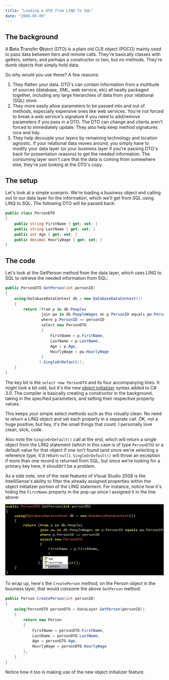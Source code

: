 ```yaml
---
title: "Loading a DTO from LINQ To SQL"
date: "2008-05-09"
---
```


## The background

A **D**ata **T**ransfer **O**bject (DTO) is a plain old CLR object (POCO) mainly used to pass data between tiers and remote calls. They're basically classes with getters, setters, and perhaps a constructor or two, but _no_ methods. They're dumb objects that simply hold data.

So why would you use these? A few reasons:

1. They flatten your data. DTO's can contain information from a multitude of sources (database, XML, web service, etc) all neatly packaged together, including any large hierarchies of data from your relational (SQL) store.
2. They more easily allow parameters to be passed into and out of methods, especially expensive ones like web services. You're not forced to break a web service's signature if you need to add/remove parameters if you pass in a DTO. The DTO can change and clients aren't forced to immediately update. They also help keep method signatures nice and tidy.
3. They help decouple your layers by remaining technology and location agnostic. If your relational data moves around, you simply have to modify your data layer (or your business layer if you're passing DTO's back for presentation reasons) to get the needed information. The consuming layer won't care that the data is coming from somewhere else, they're just looking at the DTO's copy.

## The setup

Let's look at a simple scenario. We're loading a business object and calling out to our data layer for the information, which we'll get from SQL using LINQ to SQL. The following DTO will be passed back:

```csharp
public class PersonDTO
{
    public string FirstName { get; set; }
    public string LastName { get; set; }
    public int Age { get; set; }
    public decimal HourlyWage { get; set; }
}
```

## The code

Let's look at the GetPerson method from the data layer, which uses LINQ to SQL to retrieve the needed information from SQL:

```csharp
public PersonDTO GetPerson(int personID)
{
    using(DatabaseDataContext db = new DatabaseDataContext())
    {
        return (from p in db.Peoples
                join pw in db.PeopleWages on p.PersonID equals pw.PersonID
                where p.PersonID == personID
                select new PersonDTO
                {
                    FirstName = p.FirstName,
                    LastName = p.LastName,
                    Age = p.Age,
                    HourlyWage = pw.HourlyWage
                }
               ).SingleOrDefault();
    }
}
```

The key bit is the `select new PersonDTO` and its four accompanying lines. It might look a bit odd, but it's the new [object initializer](http://weblogs.asp.net/scottgu/archive/2007/03/08/new-c-orcas-language-features-automatic-properties-object-initializers-and-collection-initializers.aspx) syntax added to C# 3.0. The compiler is basically creating a constructor in the background, taking in the specified parameters, and setting their respective property values.

This keeps your simple select methods such as this visually clean. No need to return a LINQ object and set each property in a separate call. OK, not a huge positive, but hey, it's the small things that count. I personally love clean, slick, code.

Also note the `SingleOrDefault()` call at the end, which will return a single object from the LINQ statement (which in this case is of type `PersonDTO`) or a default value for that object if one isn't found (and since we're selecting a reference type, it'd return `null`). `SingleOrDefault()` will throw an exception if more than one record is returned from SQL, but since we're looking for a primary key here, it shouldn't be a problem.

As a side note, one of the neat features of Visual Studio 2008 is the IntelliSense's ability to filter the already assigned properties within the object initializer portion of the LINQ statement. For instance, notice how it's hiding the `FirstName` property in the pop-up since I assigned it in the line above:

![IntelliSense filtering the available properites](/assets/2008/dto-linq-to-sql-1.png)

To wrap up, here's the `CreatePerson` method, on the Person object in the business layer, that would consume the above `GetPerson` method:

```csharp
public Person CreatePerson(int personID)
{
    using(PersonDTO personDTO = DataLayer.GetPerson(personID))
    {
        return new Person
        {
            FirstName = personDTO.FirstName,
            LastName = personDTO.LastName,
            Age = personDTO.Age,
            HourlyWage = personDTO.HourlyWage
        };
    }
}
```

Notice how it too is making use of the new object initializer feature.
